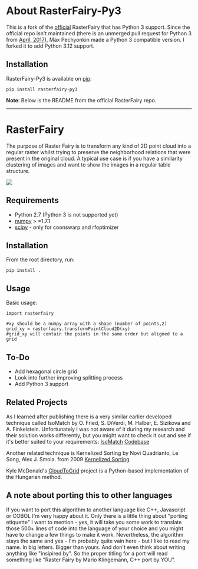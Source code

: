# About RasterFairy-Py3

This is a fork of the [official](https://github.com/Quasimondo/RasterFairy) RasterFairy that has Python 3 support. Since the official repo isn't maintained (there is an unmerged pull request for Python 3 from [April, 2017](https://github.com/Quasimondo/RasterFairy/pull/8)), Max Pechyonkin made a Python 3 compatible version. I forked it to add Python 3.12 support.

## Installation

RasterFairy-Py3 is available on [pip](https://pypi.org/project/rasterfairy-py3/):

`pip install rasterfairy-py3`

**Note**: Below is the README from the official RasterFairy repo.

---

# RasterFairy

The purpose of Raster Fairy is to transform any kind of 2D point cloud into a regular raster whilst trying to preserve the neighborhood relations that were present in the original cloud. A typical use case is if you have a similarity clustering of images and want to show the images in a regular table structure.

![](http://i.imgur.com/HWOsmGC.gif)

## Requirements

- Python 2.7 (Python 3 is not supported yet)
- [numpy](numpy.scipy.org) > =1.7.1
- [scipy](www.scipy.org) - only for coonswarp and rfoptimizer

## Installation

From the root directory, run:

```
pip install .
```

## Usage

Basic usage:

```
import rasterfairy

#xy should be a numpy array with a shape (number of points,2)
grid_xy = rasterfairy.transformPointCloud2D(xy)
#grid_xy will contain the points in the same order but aligned to a grid
```

## To-Do

- Add hexagonal circle grid
- Look into further improving splitting process
- Add Python 3 support

## Related Projects

As I learned after publishing there is a very similar earlier developed technique called IsoMatch
by O. Fried, S. DiVerdi, M. Halber, E. Sizikova and A. Finkelstein.
Unfortunately I was not aware of it during my research and their solution works differently, but
you might want to check it out and see if it's better suited to your requirements:
[IsoMatch](http://gfx.cs.princeton.edu/pubs/Fried_2015_ICI/index.php)
[Codebase](https://github.com/ohadf/isomatch)

Another related technique is Kernelized Sorting by Novi Quadrianto, Le Song, Alex J. Smola. from 2009
[Kernelized Sorting](http://users.sussex.ac.uk/~nq28/kernelized_sorting.html)

Kyle McDonald's [CloudToGrid](https://github.com/kylemcdonald/CloudToGrid) project is a Python-based implementation of the Hungarian method.

## A note about porting this to other languages

If you want to port this algorithm to another language like C++, Javascript or COBOL I'm very happy about it.
Only there is a little thing about "porting etiquette" I want to mention - yes, it will take you some
work to translate those 500+ lines of code into the language of your choice and you might have to change
a few things to make it work. Nevertheless, the algorithm stays the same and yes - I'm probably quite
vain here - but I like to read my name. In big letters. Bigger than yours. And don't even think about
writing anything like "insipired by". So the proper titling for a port will read something like
"Raster Fairy by Mario Klingemann, C++ port by YOU".
